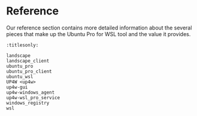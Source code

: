 # Reference

Our reference section contains more detailed information about the several
pieces that make up the Ubuntu Pro for WSL tool and the value it provides.

```{toctree}
:titlesonly:

landscape
landscape_client
ubuntu_pro
ubuntu_pro_client
ubuntu_wsl
UP4W <up4w>
up4w-gui
up4w-windows_agent
up4w-wsl_pro_service
windows_registry
wsl
```
